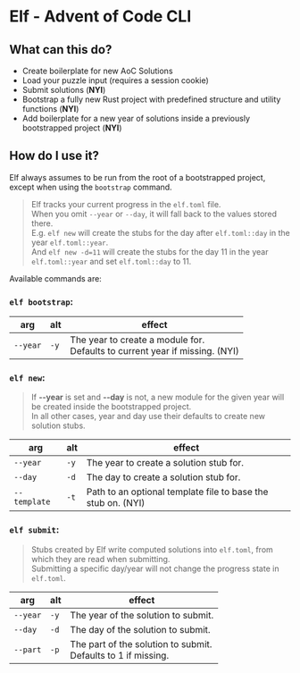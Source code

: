 # Elf - Advent of Code CLI

## What can this do?
- Create boilerplate for new AoC Solutions
- Load your puzzle input (requires a session cookie)
- Submit solutions (**NYI**)
- Bootstrap a fully new Rust project with predefined structure and utility functions (**NYI**)
- Add boilerplate for a new year of solutions inside a previously bootstrapped project (**NYI**)

## How do I use it?

Elf always assumes to be run from the root of a bootstrapped project, except when using the `bootstrap` command.

> Elf tracks your current progress in the `elf.toml` file.<br>
> When you omit `--year` or `--day`, it will fall back to the values stored there.<br>
> E.g. `elf new` will create the stubs for the day after `elf.toml::day` in the year `elf.toml::year`. <br>
> And `elf new -d=11` will create the stubs for the day 11 in the year `elf.toml::year` and set `elf.toml::day` to 11.

Available commands are:

### `elf bootstrap`:

| arg      | alt  | effect                                                                           |
|----------|------|----------------------------------------------------------------------------------|
| `--year` | `-y` | The year to create a module for. <br> Defaults to current year if missing. (NYI) |


### `elf new`:

> If **--year** is set and **--day** is not, a new module for the given year will be created inside the bootstrapped project. <br> 
> In all other cases, year and day use their defaults to create new solution stubs.


| arg          | alt  | effect                                                       |
|--------------|------|--------------------------------------------------------------|
| `--year`     | `-y` | The year to create a solution stub for.                      |
| `--day`      | `-d` | The day to create a solution stub for.                       |
| `--template` | `-t` | Path to an optional template file to base the stub on. (NYI) |


### `elf submit`:

> Stubs created by Elf write computed solutions into `elf.toml`, from which they are read when submitting. <br>
> Submitting a specific day/year will not change the progress state in `elf.toml`.

| arg      | alt  | effect                                                             |
|----------|------|--------------------------------------------------------------------|
| `--year` | `-y` | The year of the solution to submit.                                |
| `--day`  | `-d` | The day of the solution to submit.                                 |
| `--part` | `-p` | The part of the solution to submit. <br> Defaults to 1 if missing. |


